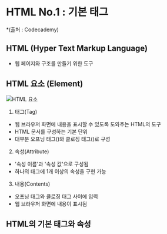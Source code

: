 # HTML No.1 : 기본 태그 
*(출처 : Codecademy)



## HTML (Hyper Text Markup Language)
- 웹 페이지와 구조를 만들기 위한 도구


## HTML 요소 (Element)
![HTML 요소](https://img1.daumcdn.net/thumb/R1280x0/?scode=mtistory2&fname=https%3A%2F%2Fblog.kakaocdn.net%2Fdn%2FAqOHy%2Fbtq3z40Hep8%2FVulCkDWxdwZkSl0Pvx9ep1%2Fimg.png "HTML 요소는 태그, 속성, 내용으로 구성")


1. 태그(Tag)
- 웹 브라우저 화면에 내용을 표시할 수 있도록 도와주는 HTML의 도구
- HTML 문서를 구성하는 기본 단위
- 대부분 오프닝 태그(<tag>)와 클로징 태그(</tag>)로 구성


2. 속성(Attribute)
- '속성 이름'과 '속성 값'으로 구성됨
- 하나의 태그에 1개 이상의 속성을 구현 가능


3. 내용(Contents)
- 오프닝 태그와 클로징 태그 사이에 입력
- 웹 브라우저 화면에 내용이 표시됨



## HTML의 기본 태그와 속성

